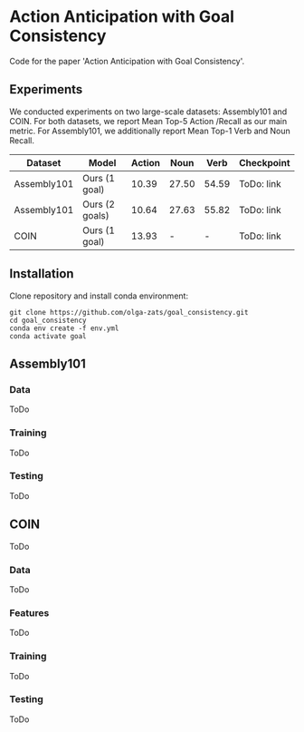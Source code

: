 # Action Anticipation with Goal Consistency
Code for the paper 'Action Anticipation with Goal Consistency'.

## Experiments
We conducted experiments on two large-scale datasets: Assembly101 and COIN. For both datasets, we report Mean Top-5 Action /Recall as our main metric. For Assembly101, we additionally report Mean Top-1 Verb and Noun Recall.

| Dataset | Model | Action | Noun | Verb | Checkpoint |
|---------|-------|--------|------|------|------------|
|Assembly101| Ours (1 goal) | 10.39 | 27.50 | 54.59 | ToDo: link |
|Assembly101| Ours (2 goals) | 10.64 | 27.63 | 55.82| ToDo: link |
|COIN| Ours (1 goal) | 13.93 | - | - | ToDo: link |

## Installation
Clone repository and install conda environment:

```
git clone https://github.com/olga-zats/goal_consistency.git
cd goal_consistency
conda env create -f env.yml
conda activate goal
```
## Assembly101

### Data
ToDo

### Training
ToDo

### Testing
ToDo


## COIN
ToDo

### Data
ToDo

### Features
ToDo

### Training
ToDo

### Testing
ToDo
